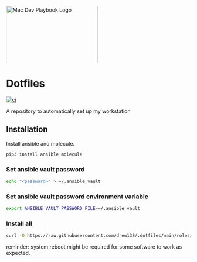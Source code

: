 <img src="https://raw.githubusercontent.com/drew138/.dotfiles/main/assets/Mac-Dev-Playbook-Logo.png" width="250" height="156" alt="Mac Dev Playbook Logo" />

# Dotfiles

[![ci][badge-gh-actions]][link-gh-actions]

A repository to automatically set up my workstation

## Installation

Install ansible and molecule.

```bash
pip3 install ansible molecule
```

### Set ansible vault password

```bash
echo "<password>" > ~/.ansible_vault
```

### Set ansible vault password environment variable

```bash
export ANSIBLE_VAULT_PASSWORD_FILE=~/.ansible_vault
```

### Install all

```bash
curl -O https://raw.githubusercontent.com/drew138/.dotfiles/main/roles/scripts/files/install.sh && chmod +x install.sh && ./install.sh  && rm install.sh
```

reminder: system reboot might be required for some software to work as expected.

[badge-gh-actions]: https://github.com/drew138/.dotfiles/workflows/ci/badge.svg?event=push
[link-gh-actions]: https://github.com/drew138/.dotfiles/actions?query=workflow%3Aci
